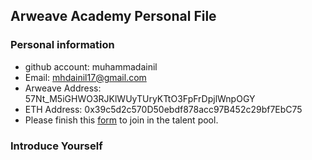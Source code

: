 ## Arweave Academy Personal File

### Personal information

- github account: muhammadainil
- Email: mhdainil17@gmail.com
- Arweave Address: 57Nt_M5iGHWO3RJKlWUyTUryKTtO3FpFrDpjlWnpOGY
- ETH Address: 0x39c5d2c570D50ebdf878acc97B452c29bf7EbC75
- Please finish this [form](https://docs.google.com/forms/d/e/1FAIpQLSfWA5fIIcBgmRppm3jNz5vmf9Mai_QMVil-2pO4r7YKn_Zhtw/viewform?usp=sf_link) to join in the talent pool.

### Introduce Yourself